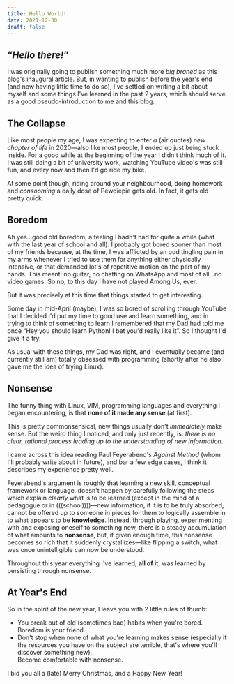 ```yaml
---
title: Hello World! 
date: 2021-12-30
draft: false
---
```


## &ldquo;_Hello there!_&rdquo;

I was originally going to publish something much more _big braned_
as this blog's inaugural article. But, in wanting to publish before the year's
end (and now having little time to do so), I've settled on writing a bit about
myself and some things I've learned in the past 2 years, which should serve as
a good pseudo-introduction to me and this blog.

## The Collapse

Like most people my age, I was expecting to enter _a_ (air quotes) _new chapter
of life_ in 2020&#8212;also like most people, I ended up just being stuck
inside. For a good while at the beginning of the year I didn't think much of
it. I was still doing a bit of university work, watching YouTube video's was
still fun, and every now and then I'd go ride my bike.

At some point though, riding around your neighbourhood, doing homework and
_consooming_ a daily dose of Pewdiepie gets old. In fact, it gets old pretty
quick.

## Boredom

Ah yes...good old boredom, a feeling I hadn't had for quite a while (what with
the last year of school and all). I probably got bored sooner than
most of my friends because, at the time, I was afflicted by an odd tingling
pain in my arms whenever I tried to use them for anything either physically
intensive, or that demanded lot's of repetitive motion on the part of my hands.
This meant: no guitar, no chatting on WhatsApp and most of all...no video
games. So no, to this day I have not played Among Us, ever.

But it was precisely at this time that things started to get interesting.

Some day in mid-April (maybe), I was so bored of scrolling through YouTube that
I decided I'd put my time to good use and learn something, and in trying to
think of something to learn I remembered that my Dad had told me once
&ldquo;Hey you should learn Python! I bet you'd really like it&rdquo;.
So I thought I'd give it a try.

As usual with these things, my Dad was right, and I eventually became (and
currently still am) totally obsessed with programming (shortly after he also
gave me the idea of trying Linux).

## Nonsense

The funny thing with Linux, VIM, programming languages and everything I
began encountering, is that __none of it made any sense__ (at first).

This is pretty commonsensical, new things usually don't _immediately_ make sense.
But the weird thing I noticed, and only just recently, is: _there is no
clear, rational process leading up to the understanding of new information_.

I came across this idea reading Paul Feyerabend's _Against Method_ (whom I'll probably
write about in future), and bar a few edge cases, I think it describes my
experience pretty well.

Feyerabend's argument is roughly that learning a new skill, conceptual
framework or language, doesn't happen by carefully following the steps which
explain _clearly_ what is to be learned (except in the mind of a pedagogue or in
(((school))))&#8212;new information, if it is to be truly absorbed, cannot be offered
up to someone in pieces for them to logically assemble in to what appears to be
__knowledge__. Instead, through playing, experimenting with and exposing
oneself to something new, there is a steady accumulation of what amounts
to __nonsense__, but, if given enough time, this nonsense becomes so
rich that it suddenly crystallizes&#8212;like flipping a switch, what was once
unintelligible can now be understood.

Throughout this year everything I've learned, __all of it__, was learned by
persisting through nonsense.

## At Year's End

So in the spirit of the new year, I leave you with 2 little rules of thumb:

- You break out of old (sometimes bad) habits when you're bored.  
  Boredom is your friend.
- Don't stop when none of what you're learning makes sense (especially if the resources
  you have on the subject are terrible, that's where you'll discover something new).  
  Become comfortable with nonsense.

I bid you all a (late) Merry Christmas, and a Happy New Year!

